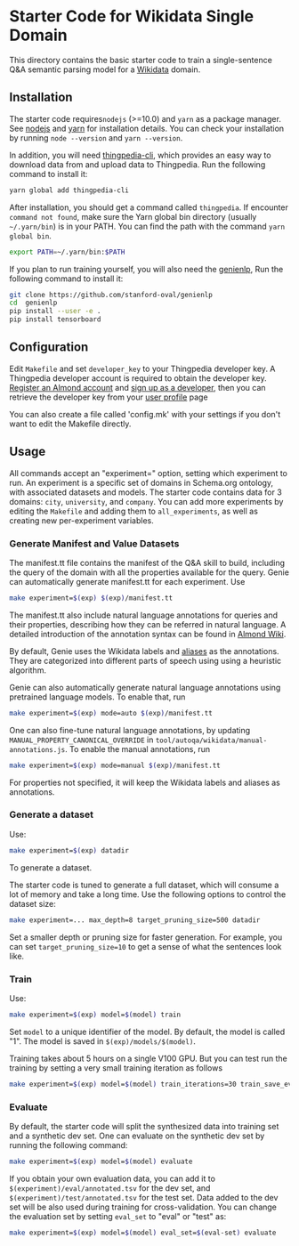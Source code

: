 # Starter Code for Wikidata Single Domain

This directory contains the basic starter code to train a single-sentence
Q\&A semantic parsing model for a [Wikidata](https://wikidata.org) domain.

## Installation
The starter code requires`nodejs` (>=10.0) and `yarn` as a package manager. 
See [nodejs](https://nodejs.org/en/download/) and [yarn](https://classic.yarnpkg.com/en/docs/install/) for installation details. 
You can check your installation by running `node --version` and `yarn --version`.

In addition, you will need [thingpedia-cli](https://github.com/stanford-oval/thingpedia-cli),
which provides an easy way to download data from and upload data to Thingpedia. 
Run the following command to install it: 
```bash
yarn global add thingpedia-cli
```

After installation, you should get a command called `thingpedia`.
If encounter `command not found`, make sure the Yarn global bin directory
(usually `~/.yarn/bin`) is in your PATH. You can find the path with the command
`yarn global bin`.

```bash
export PATH=~/.yarn/bin:$PATH
```

If you plan to run training yourself, you will also need the [genienlp](),
Run the following command to install it:
```bash
git clone https://github.com/stanford-oval/genienlp
cd  genienlp
pip install --user -e .
pip install tensorboard
```

## Configuration

Edit `Makefile` and set `developer_key` to your Thingpedia developer key.
A Thingpedia developer account is required to obtain the developer key. 
[Register an Almond account](https://almond.stanford.edu/user/register) 
and [sign up as a developer](https://almond.stanford.edu/user/request-developer), 
then you can retrieve the developer key 
from your [user profile](https://almond.stanford.edu/user/profile) page

You can also create a file called 'config.mk' with your settings if you don't
want to edit the Makefile directly.

## Usage

All commands accept an "experiment=" option, setting which experiment
to run. An experiment is a specific set of domains in Schema.org ontology,
with associated datasets and models.
The starter code contains data for 3 domains: `city`, `university`, and `company`.
You can add more experiments by editing the `Makefile` and adding them to `all_experiments`,
as well as creating new per-experiment variables.

### Generate Manifest and Value Datasets
The manifest.tt file contains the manifest of the Q\&A skill to build, 
including the query of the domain with all the properties available for the query. 
Genie can automatically generate manifest.tt for each experiment. 
Use 
```bash
make experiment=$(exp) $(exp)/manifest.tt
```

The manifest.tt also include natural language annotations for queries and their properties, describing
how they can be referred in natural language. A detailed introduction of the annotation syntax can be 
found in [Almond Wiki](https://wiki.almond.stanford.edu/genie/annotations).

By default, Genie uses the Wikidata labels and [aliases](https://www.wikidata.org/wiki/Help:Aliases/en) 
as the annotations. They are categorized into different parts of speech using using a heuristic algorithm. 

Genie can also automatically generate natural language annotations using pretrained language models. 
To enable that, run 
```bash
make experiment=$(exp) mode=auto $(exp)/manifest.tt
```

One can also fine-tune natural language annotations, by updating `MANUAL_PROPERTY_CANONICAL_OVERRIDE` in 
`tool/autoqa/wikidata/manual-annotations.js`. To enable the manual annotations, run 
```bash
make experiment=$(exp) mode=manual $(exp)/manifest.tt
```
For properties not specified, it will keep the Wikidata labels and aliases as annotations. 


### Generate a dataset

Use:
```bash
make experiment=$(exp) datadir
```
To generate a dataset.

The starter code is tuned to generate a full dataset, which will consume a lot of memory and take a long time.
Use the following options to control the dataset size:
```bash
make experiment=... max_depth=8 target_pruning_size=500 datadir
```
Set a smaller depth or pruning size for faster generation. 
For example, you can set `target_pruning_size=10` to get a sense of what the sentences look like.

### Train

Use:
```bash
make experiment=$(exp) model=$(model) train
```
Set `model` to a unique identifier of the model. By default, the model is called "1". 
The model is saved in `$(exp)/models/$(model)`.

Training takes about 5 hours on a single V100 GPU. 
But you can test run the training by setting a very small training iteration as follows
```bash
make experiment=$(exp) model=$(model) train_iterations=30 train_save_every=10 train_log_every=5 train 
```

### Evaluate

By default, the starter code will split the synthesized data into training set and a synthetic dev set. 
One can evaluate on the synthetic dev set by running the following command: 
```bash
make experiment=$(exp) model=$(model) evaluate
```

If you obtain your own evaluation data, you can add it to `$(experiment)/eval/annotated.tsv` for the dev set,
and `$(experiment)/test/annotated.tsv` for the test set. 
Data added to the dev set will be also used during training for cross-validation.
You can change the evaluation set
by setting `eval_set` to "eval" or "test" as:
```bash
make experiment=$(exp) model=$(model) eval_set=$(eval-set) evaluate
```


